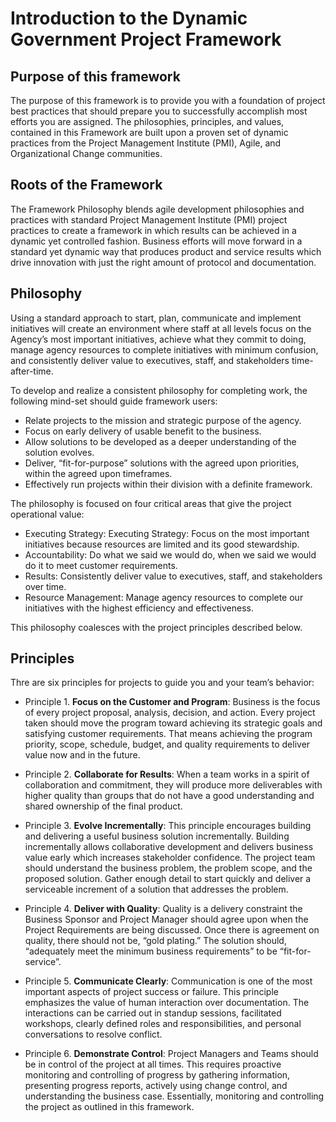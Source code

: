 # Introduction to the Dynamic Government Project Framework
## Purpose of this framework
The purpose of this framework is to provide you with a foundation of project best practices that should prepare you to successfully accomplish most efforts you are assigned. The philosophies, principles, and values, contained in this Framework are built upon a proven set of dynamic practices from the Project Management Institute (PMI), Agile, and Organizational Change communities.

## Roots of the Framework
The Framework Philosophy blends agile development philosophies and practices with standard Project Management Institute (PMI) project practices to create a framework in which results can be achieved in a dynamic yet controlled fashion. Business efforts will move forward in a standard yet dynamic way that produces product and service results which drive innovation with just the right amount of protocol and documentation.

## Philosophy
Using a standard approach to start, plan, communicate and implement initiatives will create an environment where staff at all levels focus on the Agency’s most important initiatives, achieve what they commit to doing, manage agency resources to complete initiatives with minimum confusion, and consistently deliver value to executives, staff, and stakeholders time-after-time. 

To develop and realize a consistent philosophy for completing work, the following mind-set should guide framework users:
*	Relate projects to the mission and strategic purpose of the agency.
* Focus on early delivery of usable benefit to the business. 
* Allow solutions to be developed as a deeper understanding of the solution evolves.
* Deliver, “fit-for-purpose” solutions with the agreed upon priorities, within the agreed upon timeframes.
* Effectively run projects within their division with a definite framework.

The philosophy is focused on four critical areas that give the project operational value:
* Executing Strategy: Executing Strategy: Focus on the most important initiatives because resources are limited and its good stewardship.
* Accountability:	Do what we said we would do, when we said we would do it to meet customer requirements.
* Results:	Consistently deliver value to executives, staff, and stakeholders over time.
* Resource Management:	Manage agency resources to complete our initiatives with the highest efficiency and effectiveness.

This philosophy coalesces with the project principles described below. 

## Principles
Thre are six principles for projects to guide you and your team’s behavior:
* Principle 1. __Focus on the Customer and Program__: Business is the focus of every project proposal, analysis, decision, and action. Every project taken should move the program toward achieving its strategic goals and satisfying  customer requirements. That means achieving the program priority, scope, schedule, budget, and quality requirements to deliver value now and in the future.

* Principle 2. __Collaborate for Results__: When a team works in a spirit of collaboration and commitment, they will produce more deliverables with higher quality than groups that do not have a good understanding and shared ownership of the final product. 

* Principle 3. __Evolve Incrementally__: This principle encourages building and delivering a useful business solution incrementally. Building incrementally allows collaborative development and delivers business value early which increases stakeholder confidence. The project team should understand the business problem, the problem scope, and the proposed solution. Gather enough detail to start quickly and deliver a serviceable increment of a solution that addresses the problem. 

* Principle 4. __Deliver with Quality__: Quality is a delivery constraint the Business Sponsor and Project Manager should agree upon when the Project Requirements are being discussed. Once there is agreement on quality, there should not be, “gold plating.” The solution should, “adequately meet the minimum business requirements” to be “fit-for-service”.

* Principle 5. __Communicate Clearly__: Communication is one of the most important aspects of project success or failure. This principle emphasizes the value of human interaction over documentation. The interactions can be carried out in standup sessions, facilitated workshops, clearly defined roles and responsibilities, and personal conversations to resolve conflict. 

* Principle 6. __Demonstrate Control__: Project Managers and Teams should be in control of the project at all times. This requires proactive monitoring and controlling of progress by gathering information, presenting progress reports, actively using change control, and understanding the business case. Essentially, monitoring and controlling the project as outlined in this framework. 
